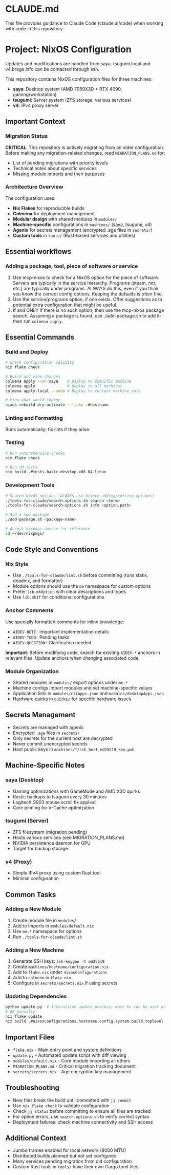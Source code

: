 # CLAUDE.md

This file provides guidance to Claude Code (claude.ai/code) when working with code in this repository.

# Project: NixOS Configuration

Updates and modifications are handled from saya. tsugumi.local and v4.brage.info
can be contacted through ssh.

This repository contains NixOS configuration files for three machines:
- **saya**: Desktop system (AMD 7950X3D + RTX 4090, gaming/workstation)
- **tsugumi**: Server system (ZFS storage, various services)
- **v4**: IPv4 proxy server

## Important Context

### Migration Status
**CRITICAL**: This repository is actively migrating from an older configuration. Before making any migration-related changes, read `MIGRATION_PLANS.md` for:
- List of pending migrations with priority levels
- Technical notes about specific services
- Missing module imports and their purposes

### Architecture Overview
The configuration uses:
- **Nix Flakes** for reproducible builds
- **Colmena** for deployment management
- **Modular design** with shared modules in `modules/`
- **Machine-specific** configurations in `machines/` (saya, tsugumi, v4)
- **Agenix** for secrets management (encrypted .age files in `secrets/`)
- **Custom tools** in `tools/` (Rust-based services and utilities)

## Essential workflows

### Adding a package, tool, piece of software or service

1. Use mcp-nixos to check for a NixOS option for the piece of software. Servers are typically in the service hierarchy. Programs (steam, mtr, etc.) are typically under programs.
   ALWAYS do this, even if you think you know the correct config options. Keeping the defaults is often fine.
2. Use the service/programs option, if one exists. Offer suggestions as to potential extra configuration that might be useful.
3. If and ONLY if there is no such option, then use the mcp-nixos package search. Assuming a package is found, use ./add-package.sh to add it; then run `colmena apply`.

## Essential Commands

### Build and Deploy
```bash
# Check configuration validity
nix flake check

# Build and view changes
colmena apply --on saya    # Deploy to specific machine
colmena apply              # Deploy to all machines
colmena apply-local --sudo # Deploy to current machine only

# View what would change
nixos-rebuild dry-activate --flake .#hostname
```

### Linting and Formatting

Runs automatically; fix lints if they arise.

### Testing
```bash
# Run comprehensive checks
nix flake check

# Run VM tests
nix build .#tests.basic-desktop.x86_64-linux
```

### Development Tools
```bash
# Search NixOS options (ALWAYS use before adding/editing options)
./tools-for-claude/search-options.sh search <term>
./tools-for-claude/search-options.sh info <option.path>

# Add a new package
./add-package.sh <package-name>

# Access nixpkgs source for reference
cd ~/dev/nixpkgs/
```

## Code Style and Conventions

### Nix Style
- Use `./tools-for-claude/lint.sh` before committing (runs statix, deadnix, and formatter)
- Module options should use the `me` namespace for custom options
- Prefer `lib.mkOption` with clear descriptions and types
- Use `lib.mkIf` for conditional configurations

### Anchor Comments
Use specially formatted comments for inline knowledge:
- `AIDEV-NOTE:` Important implementation details
- `AIDEV-TODO:` Pending tasks
- `AIDEV-QUESTION:` Clarification needed

**Important**: Before modifying code, search for existing `AIDEV-*` anchors in relevant files. Update anchors when changing associated code.

### Module Organization
- Shared modules in `modules/` export options under `me.*`
- Machine configs import modules and set machine-specific values
- Application lists in `modules/cliApps.json` and `modules/desktopApps.json`
- Hardware quirks in `quirks/` for specific hardware issues

## Secrets Management
- Secrets are managed with agenix
- Encrypted `.age` files in `secrets/`
- Only secrets for the current host are decrypted
- Never commit unencrypted secrets
- Host public keys in `machines/*/ssh_host_ed25519_key.pub`

## Machine-Specific Notes

### saya (Desktop)
- Gaming optimizations with GameMode and AMD X3D quirks
- Restic backups to tsugumi every 30 minutes
- Logitech G903 mouse scroll fix applied
- Core pinning for V-Cache optimization

### tsugumi (Server)
- ZFS filesystem (migration pending)
- Hosts various services (see MIGRATION_PLANS.md)
- NVIDIA persistence daemon for GPU
- Target for backup storage

### v4 (Proxy)
- Simple IPv4 proxy using custom Rust tool
- Minimal configuration

## Common Tasks

### Adding a New Module
1. Create module file in `modules/`
2. Add to imports in `modules/default.nix`
3. Use `me.*` namespace for options
4. Run `./tools-for-claude/lint.sh`

### Adding a New Machine
1. Generate SSH keys: `ssh-keygen -t ed25519`
2. Create `machines/hostname/configuration.nix`
3. Add to `flake.nix` under `nixosConfigurations`
4. Add to `colmena` in `flake.nix`
5. Configure in `secrets/secrets.nix` if using secrets

### Updating Dependencies
```bash
python update.py  # Interactive update process; must be run by user on their own
# OR manually:
nix flake update
nix build .#nixosConfigurations.hostname.config.system.build.toplevel
```

## Important Files
- `flake.nix` - Main entry point and system definitions
- `update.py` - Automated update script with diff viewing
- `modules/default.nix` - Core module importing all others
- `MIGRATION_PLANS.md` - Critical migration tracking document
- `secrets/secrets.nix` - Age encryption key management

## Troubleshooting
- New files break the build until committed with `jj commit`
- Use `nix flake check` to validate configuration
- Check `jj status` before committing to ensure all files are tracked
- For option errors, use `search-options.sh` to verify correct syntax
- Deployment failures: check machine connectivity and SSH access

## Additional Context
- Jumbo frames enabled for local network (9000 MTU)
- Distributed builds planned but not yet configured
- Many services pending migration from old configuration
- Custom Rust tools in `tools/` have their own Cargo.toml files
